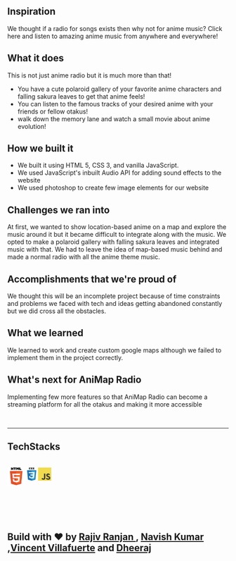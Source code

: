 ## Inspiration
We thought if a radio for songs exists then why not for anime music? Click here and listen to amazing anime music from anywhere and everywhere!
## What it does
This is not just anime radio but it is much more than that! 
- You have a cute polaroid gallery of your favorite anime characters and falling sakura leaves to get that anime feels!
- You can listen to the famous tracks of your desired anime with your friends or fellow otakus!
- walk down the memory lane and watch a small movie about anime evolution!
## How we built it
-  We built it using HTML 5, CSS 3, and vanilla JavaScript.
-  We used JavaScript's inbuilt Audio API for adding sound effects to the website
-  We used photoshop to create few image elements for our website
## Challenges we ran into
At first, we wanted to show location-based anime on a map and explore the music around it but it became difficult to integrate along with the music. We opted to make a polaroid gallery with falling sakura leaves and integrated music with that. We had to leave the idea of map-based music behind and made a normal radio with all the anime theme music.
## Accomplishments that we're proud of
We thought this will be an incomplete project because of time constraints and problems we faced with tech and ideas getting abandoned constantly but we did cross all the obstacles.
## What we learned
We learned to work and create custom google maps although we failed to implement them in the project correctly. 
## What's next for AniMap Radio
Implementing few more features so that AniMap Radio can become a streaming platform for all the otakus and making it more accessible


<br>
<hr/>

## TechStacks

<br>

<img align="left" alt="HTML5" width="40px" src="https://raw.githubusercontent.com/github/explore/80688e429a7d4ef2fca1e82350fe8e3517d3494d/topics/html/html.png" />
<img align="left" margin-top="10px" alt="CSS3" width="30px" src="https://raw.githubusercontent.com/github/explore/80688e429a7d4ef2fca1e82350fe8e3517d3494d/topics/css/css.png" />
<img align="left" alt="JavaScript" width="30px" src="https://raw.githubusercontent.com/github/explore/80688e429a7d4ef2fca1e82350fe8e3517d3494d/topics/javascript/javascript.png" />
 
 <br>
 <br>
<br><br>

<br><br>



## Build with ❤ by <a href ="https://github.com/rajivranjanmars" >Rajiv Ranjan </a> , <a href ="https://github.com/starlightknown" >Navish Kumar </a>,<a href ="https://github.com/navishNSR" >Vincent Villafuerte</a> and <a href ="https://github.com/D-zero-7" >Dheeraj </a> 

